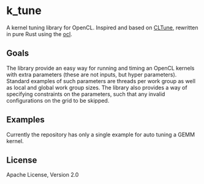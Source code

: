 # k_tune

A kernel tuning library for OpenCL. 
Inspired and based on [CLTune](https://github.com/CNugteren/CLTune), 
rewritten in pure Rust using the [ocl](https://github.com/cogciprocate/ocl).
 
## Goals

The library provide an easy way for running and timing an OpenCL kernels with
extra parameters (these are not inputs, but hyper parameters). Standard examples
of such parameters are threads per work group as well as local and global work
group sizes. The library also provides a way of specifying constraints on the 
parameters, such that any invalid configurations on the grid to be skipped.


## Examples

Currently the repository has only a single example for auto tuning a GEMM kernel.

## License

Apache License, Version 2.0